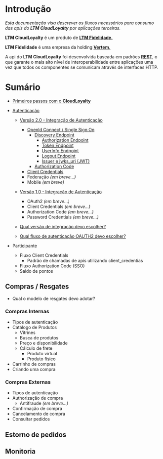 # Introdução

_Esta documentação visa descrever os fluxos necessários para consumo das apis do **LTM CloudLoyalty** por aplicações terceiras._

**LTM CloudLoyalty** é um produto de <a href="https://vertem.com" target="_blank">**LTM Fidelidade.**</a>

**LTM Fidelidade** é uma empresa da holding <a href="https://vertem.com" target="_blank">**Vertem.**</a>

A api do **LTM CloudLoyalty** foi desenvolvida baseada em padrões [**REST**](https://pt.wikipedia.org/wiki/REST), o que garante o mais alto nível de interoperabilidade entre aplicações uma vez que todos os componentes se comunicam através de interfaces HTTP.

# Sumário

- [Primeiros passos com o **CloudLoyalty**](/starting.md)
- [Autenticação](/auth/cognito/readme.md)

  - [Versão 2.0 - Integração de Autenticação](/auth/cognito/readme.md)

    - [OpenId Connect / Single Sign On](/auth/cognito/sso.md)
      - [Discovery Endpoint](/auth/cognito/well-known.md)
        - [Authorization Endpoint](/auth/cognito/well-known.md)
        - [Token Endpoint](/auth/cognito/well-known.md)
        - [UserInfo Endpoint](/auth/cognito/well-known.md)
        - [Logout Endpoint](/auth/cognito/well-known.md)
        - [Issuer e jwks_uri (JWT)](/auth/cognito/well-known.md)
      - [Authorization Code](/auth/cognito/authorization_code.md)
    - [Client Credentials](/auth/cognito/client_credentials.md)
    - Federação _(em breve...)_
    - Mobile _(em breve)_

  - [Versão 1.0 - Integração de Autenticação](/auth/legacy/readme.md)

    - OAuth2 _(em breve...)_
    - Client Credentials _(em breve...)_
    - Authorization Code _(em breve...)_
    - Password Credentials _(em breve...)_

  - [Qual versão de integração devo escolher?](/auth/new-or-legacy.md)
  - [Qual fluxo de autenticação OAUTH2 devo escolher?](/auth/flows.md)

- Participante
  - Fluxo Client Credentials
    - Padrão de chamadas de apis utilizando client_credentias
  - Fluxo Authorization Code (SSO)
  - Saldo de pontos

## Compras / Resgates

- Qual o modelo de resgates devo adotar?

### Compras Internas

- Tipos de autenticação
- Catálogo de Produtos
  - Vitrines
  - Busca de produtos
  - Preço e disponibilidade
  - Cálculo de frete
    - Produto virtual
    - Produto físico
- Carrinho de compras
- Criando uma compra

### Compras Externas

- Tipos de autenticação
- Authorização de compra
  - Antifraude _(em breve...)_
- Confirmação de compra
- Cancelamento de compra
- Consultar pedidos

## Estorno de pedidos

## Monitoria
